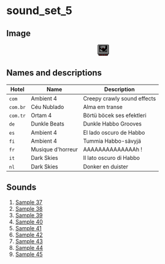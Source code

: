 # sound_set_5

## Image

<div align="center">

![sound_set_5](../uploads/imgs/05.gif)

</div>

## Names and descriptions

| Hotel | Name | Description |
|-|-|-|
| `com` | Ambient 4 | Creepy crawly sound effects |
| `com.br` | Céu Nublado | Alma em transe |
| `com.tr` | Ortam 4 | Börtü böcek ses efektleri |
| `de` | Dunkle Beats | Dunkle Habbo Grooves |
| `es` | Ambient 4 | El lado oscuro de Habbo |
| `fi` | Ambient 4 | Tummia Habbo-sävyjä |
| `fr` | Musique d'horreur | AAAAAAAAAAAAAAh ! |
| `it` | Dark Skies | Il lato oscuro di Habbo |
| `nl` | Dark Skies | Donker en duister |

## Sounds

1. [Sample 37](../uploads/sounds/sound_machine_sample_37.mp3)
1. [Sample 38](../uploads/sounds/sound_machine_sample_38.mp3)
1. [Sample 39](../uploads/sounds/sound_machine_sample_39.mp3)
1. [Sample 40](../uploads/sounds/sound_machine_sample_40.mp3)
1. [Sample 41](../uploads/sounds/sound_machine_sample_41.mp3)
1. [Sample 42](../uploads/sounds/sound_machine_sample_42.mp3)
1. [Sample 43](../uploads/sounds/sound_machine_sample_43.mp3)
1. [Sample 44](../uploads/sounds/sound_machine_sample_44.mp3)
1. [Sample 45](../uploads/sounds/sound_machine_sample_45.mp3)